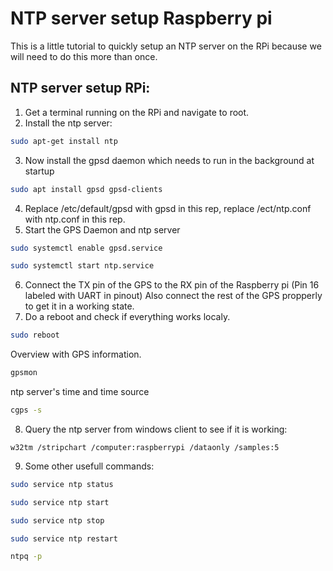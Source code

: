 # NTP server setup Raspberry pi
This is a little tutorial to quickly setup an NTP server on the RPi because we will need to do this more than once.

## NTP server setup RPi:

1. Get a terminal running on the RPi and navigate to root.
2. Install the ntp server:
``` bash
sudo apt-get install ntp
```
3. Now install the gpsd daemon which needs to run in the background at startup
``` bash
sudo apt install gpsd gpsd-clients
```
4. Replace /etc/default/gpsd with gpsd in this rep, replace /ect/ntp.conf with ntp.conf in this rep.
5. Start the GPS Daemon and ntp server
```bash
sudo systemctl enable gpsd.service
```
```bash
sudo systemctl start ntp.service
```
6. Connect the TX pin of the GPS to the RX pin of the Raspberry pi (Pin 16 labeled with UART in pinout) Also connect the rest of the GPS propperly to get it in a working state.
7. Do a reboot and check if everything works localy.
```bash
sudo reboot  
```
Overview with GPS information.
```bash
gpsmon
```
ntp server's time and time source
```bash
cgps -s
```
8. Query the ntp server from windows client to see if it is working:
```shell
w32tm /stripchart /computer:raspberrypi /dataonly /samples:5
```
9. Some other usefull commands:
``` bash
sudo service ntp status
```
``` bash
sudo service ntp start
```
``` bash
sudo service ntp stop
```
``` bash
sudo service ntp restart
```
```bash
ntpq -p
```
